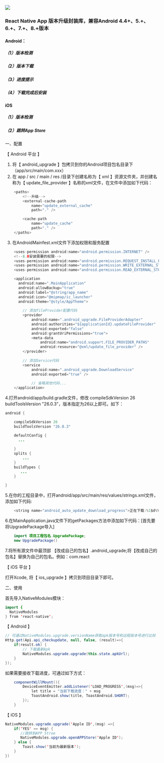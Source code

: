 <img src='http://oleeed73x.bkt.clouddn.com/1522417405_153693.png' />

### React Native App 版本升级封装库，兼容Android 4.4+、5.+、6.+、7.+、8.+版本

#### Android：
##### （1）版本检测
##### （2）版本下载
##### （3）进度提示
##### （4）下载完成后安装

#### iOS
##### （1）版本检测
##### （2）跳转App Store


#### 
一、配置

【 Android 平台 】

1. 将【 android_upgrade 】包拷贝到你的Android项目包名目录下（app/src/main/com.xxx）
2. 在 app / src / main / res /目录下创建名称为【 xml 】资源文件夹，并创建名称为【 update_file_provider 】名称的xml文件，在文件中添加如下代码：
```java
    <paths>
        <!--升级-->
        <external-cache-path
            name="update_external_cache"
            path="." />

        <cache-path
            name="update_cache"
            path="." />
    </paths>
```
3. 在AndroidMainfest.xml文件下添加权限和服务配置
```Java
    <uses-permission android:name="android.permission.INTERNET" />
    <!--8.0安装需要的权限-->
    <uses-permission android:name="android.permission.REQUEST_INSTALL_PACKAGES" />
    <uses-permission android:name="android.permission.WRITE_EXTERNAL_STORAGE"/>   
    <uses-permission android:name="android.permission.READ_EXTERNAL_STORAGE"/>
```
```Java
    <application
      android:name=".MainApplication"
      android:allowBackup="true"
      android:label="@string/app_name"
      android:icon="@mipmap/ic_launcher"
      android:theme="@style/AppTheme">
      
        // 添加fileProvider配置代码
        <provider
            android:name=".android_upgrade.FileProviderAdapter"
            android:authorities="${applicationId}.updateFileProvider"
            android:exported="false"
            android:grantUriPermissions="true">
            <meta-data
                android:name="android.support.FILE_PROVIDER_PATHS"
                android:resource="@xml/update_file_provider" />
        </provider>
     
        // 添加Service代码
        <service
            android:name=".android_upgrade.DownloadService"
            android:exported="true" />
            
            // 省略其他代码... 
    </application>
```
4.打开android/app/build.gradle文件，修改 compileSdkVersion 26 buildToolsVersion "26.0.3"，版本指定为26以上即可。如下：
```Java
android {

    compileSdkVersion 26
    buildToolsVersion "26.0.3"

    defaultConfig {
      ...
        
    }
    splits {
        ...
    }
    buildTypes {
       ...
    }
    
}
```
5.在你的工程目录中，打开android/app/src/main/res/values/strings.xml文件，添加如下代码:
```Java
    <string name="android_auto_update_download_progress">正在下载:%1$d%%</string>
```
6.在MainApplication.java文件下的getPackages方法中添加如下代码：[首先要将UpgradePackage导入]
```Java
    import 项目工程包名.UpgradePackage;
    new UpgradePackage()
```
7.将所有源文件中最顶部 【改成自己的包名】.android_upgrade;将【改成自己的包名】替换为自己的包名。例如：com.react

【 iOS 平台 】

打开Xcode, 将【 ios_upgrade 】拷贝到项目目录下即可。

二、使用

首先导入NativeModules模块：

```Java
import {
  NativeModules
} from 'react-native';
```

【 Android 】

```Java
// 可通过NativeModules.upgrade.versionName获取apk版本号和远程版本号进行比较
Http.get(Api.api_checkupdate, null, false, (result)=>{  
    if(result.ok) {  
        // 下载最新Apk  
        NativeModules.upgrade.upgrade(this.state.apkUrl);
    }  
});  
```

如果需要接收下载进度，可通过如下方式：

```Java
    componentWillMount(){
        DeviceEventEmitter.addListener('LOAD_PROGRESS',(msg)=>{
            let title = "当前下载进度：" + msg 
            ToastAndroid.show(title, ToastAndroid.SHORT);  
        }); 
    } 
 ```
 
【 iOS 】

```Java
NativeModules.upgrade.upgrade('Apple ID',(msg) =>{  
    if('YES' == msg) {  
       //跳转到APP Stroe  
       NativeModules.upgrade.openAPPStore('Apple ID');  
    } else {  
        Toast.show('当前为最新版本');  
    }  
})  
```
